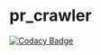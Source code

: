 # pr_crawler
[![Codacy Badge](https://api.codacy.com/project/badge/Grade/beb9102cb51b4b528da9486023b18d68)](https://app.codacy.com/app/salestracker/pr_crawler?utm_source=github.com&utm_medium=referral&utm_content=salestracker/pr_crawler&utm_campaign=Badge_Grade_Settings)